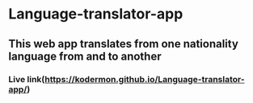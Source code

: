 # Language-translator-app
## This web app translates from one nationality language from and to another
### Live link(https://kodermon.github.io/Language-translator-app/)

